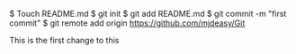 $ Touch README.md
$ git init
$ git add README.md
$ git commit -m "first commit"
$ git remote add origin https://github.com/mjdeasy/Git

This is the first change to this